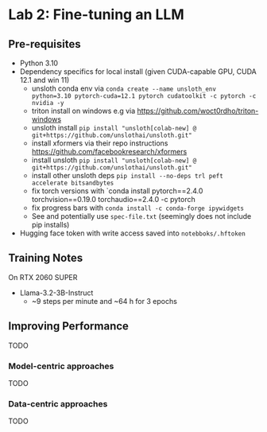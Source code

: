 # Lab 2: Fine-tuning an LLM

## Pre-requisites
- Python 3.10
- Dependency specifics for local install (given CUDA-capable GPU, CUDA 12.1 and win 11)
  - unsloth conda env via `conda create --name unsloth_env python=3.10 pytorch-cuda=12.1 pytorch cudatoolkit -c pytorch -c nvidia -y`
  - triton install on windows e.g via https://github.com/woct0rdho/triton-windows
  - unsloth install `pip install "unsloth[colab-new] @ git+https://github.com/unslothai/unsloth.git"`
  - install xformers via their repo instructions https://github.com/facebookresearch/xformers
  - install unsloth `pip install "unsloth[colab-new] @ git+https://github.com/unslothai/unsloth.git"`
  - install other unsloth deps `pip install --no-deps trl peft accelerate bitsandbytes`
  - fix torch versions with `conda install pytorch==2.4.0 torchvision==0.19.0 torchaudio==2.4.0 -c pytorch
  - fix progress bars with `conda install -c conda-forge ipywidgets`
  - See and potentially use `spec-file.txt` (seemingly does not include pip installs)
- Hugging face token with write access saved into `notebboks/.hftoken`

## Training Notes
On RTX 2060 SUPER
- Llama-3.2-3B-Instruct
  - ~9 steps per minute and ~64 h for 3 epochs

## Improving Performance
TODO

### Model-centric approaches
TODO

### Data-centric approaches
TODO